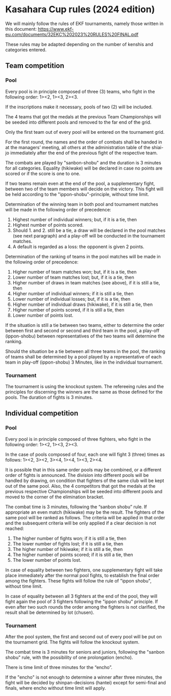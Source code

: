 # Kasahara Cup rules (2024 edition)

We will mainly follow the rules of EKF tournaments, namely those written in this document: https://www.ekf-eu.com/documents/32EKC%202023%20RULES%20FINAL.pdf

These rules may be adapted depending on the number of kenshis and categories entered.

## Team competition

### Pool

Every pool is in principle composed of three (3) teams, who fight in the following order: 1><2, 1><3, 2><3.

If the inscriptions make it necessary, pools of two (2) will be included.

The 4 teams that got the medals at the previous Team Championships will be seeded into different pools and removed to the far end of the grid.

Only the first team out of every pool will be entered on the tournament grid.

For the first round, the names and the order of combats shall be handed in at the managers’ meeting, all others at the administration table of the shiai-jo immediately after the end of the previous fight of the respective team.

The combats are played by "sanbon-shobu" and the duration is 3 minutes for all categories. Equality (hikiwake) will be declared in case no points are scored or if the score is one to one.

If two teams remain even at the end of the pool, a supplementary fight, between two of the team members will decide on the victory. This fight will be held according to the "ippon-shobu"-principle, without time limit.

Determination of the winning team in both pool and tournament matches will be made in the following order of precedence:

1. Highest number of individual winners; but, if it is a tie, then
2. Highest number of points scored.
3. Should 1. and 2. still be a tie, a draw will be declared in the pool matches (see next paragraph) and a play-off will be conducted in the tournament matches.
4. A default is regarded as a loss: the opponent is given 2 points.

Determination of the ranking of teams in the pool matches will be made in the following order of
precedence:

1. Higher number of team matches won; but, if it is a tie, then
2. Lower number of team matches lost; but, if it is a tie, then
3. Higher number of draws in team matches (see above), if it is still a tie, then
4. Higher number of individual winners; if it is still a tie, then
5. Lower number of individual losses; but, if it is a tie, then
6. Higher number of individual draws (hikiwake), if it is still a tie, then
7. Higher number of points scored, if it is still a tie, then
8. Lower number of points lost.

If the situation is still a tie between two teams, either to determine the order between first and
second or second and third team in the pool, a play-off (ippon-shobu) between representatives of
the two teams will determine the ranking.

Should the situation be a tie between all three teams in the pool, the ranking of teams shall be
determined by a pool played by a representative of each team in play-off (ippon-shobu) 3 Minutes,
like in the individual tournament.

### Tournament

The tournament is using the knockout system. The refereeing rules and the principles for discerning
the winners are the same as those defined for the pools. The duration of fights is 3 minutes.

## Individual competition

### Pool

Every pool is in principle composed of three fighters, who fight in the following order: 1><2, 1><3, 2><3.

In the case of pools composed of four, each one will fight 3 (three) times as follows:
1><2, 3><2, 3><4, 1><4, 1><3, 2><4.

It is possible that in this same order pools may be combined, or a different order of fights is announced. The division into different pools will be handled by drawing, on condition that fighters of the same club will be kept out of the same pool. Also, the 4 competitors that got the medals at the previous respective Championships will be seeded into different pools and moved to the corner of the elimination bracket.

The combat time is 3 minutes, following the “sanbon shobu” rule. If appropriate an even match (hikiwake) may be the result.
The fighters of the same pool will be ranked as follows. The criteria will be applied in that order and the subsequent criteria will be only applied if a clear decision is not reached:

1. The higher number of fights won; if it is still a tie, then
1. The lower number of fights lost; if it is still a tie, then
1. The higher number of hikiwake; if it is still a tie, then
1. The higher number of points scored; if it is still a tie, then
1. The lower number of points lost.

In case of equality between two fighters, one supplementary fight will take place immediately after the normal pool fights, to establish the final order among the fighters. These fights will follow the rule of "ippon shobu", without time limit.

In case of equality between all 3 fighters at the end of the pool, they will fight again the pool of 3 fighters following the "ippon shobu" principle. If even after two such rounds the order among the fighters is not clarified, the result shall be determined by lot (chusen).

### Tournament

After the pool system, the first and second out of every pool will be put on the tournament grid. The fights will follow the knockout system.

The combat time is 3 minutes for seniors and juniors, following the "sanbon shobu" rule, with the possibility of one prolongation (encho).

There is time limit of three minutes for the “encho”.

If the "encho" is not enough to determine a winner after three minutes, the fight will be decided by shinpan-decisions (hantei) except for semi-final and finals, where encho without time limit will apply.
